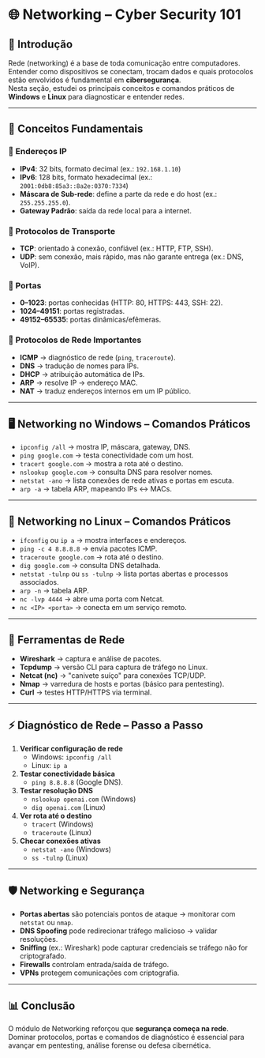 # 🌐 Networking – Cyber Security 101

## 📖 Introdução
Rede (networking) é a base de toda comunicação entre computadores.  
Entender como dispositivos se conectam, trocam dados e quais protocolos estão envolvidos é fundamental em **cibersegurança**.  
Nesta seção, estudei os principais conceitos e comandos práticos de **Windows** e **Linux** para diagnosticar e entender redes.

---

## 📌 Conceitos Fundamentais

### 🔹 Endereços IP
- **IPv4**: 32 bits, formato decimal (ex.: `192.168.1.10`)
- **IPv6**: 128 bits, formato hexadecimal (ex.: `2001:0db8:85a3::8a2e:0370:7334`)
- **Máscara de Sub-rede**: define a parte da rede e do host (ex.: `255.255.255.0`).
- **Gateway Padrão**: saída da rede local para a internet.

### 🔹 Protocolos de Transporte
- **TCP**: orientado à conexão, confiável (ex.: HTTP, FTP, SSH).
- **UDP**: sem conexão, mais rápido, mas não garante entrega (ex.: DNS, VoIP).

### 🔹 Portas
- **0–1023**: portas conhecidas (HTTP: 80, HTTPS: 443, SSH: 22).
- **1024–49151**: portas registradas.
- **49152–65535**: portas dinâmicas/efêmeras.

### 🔹 Protocolos de Rede Importantes
- **ICMP** → diagnóstico de rede (`ping`, `traceroute`).
- **DNS** → tradução de nomes para IPs.
- **DHCP** → atribuição automática de IPs.
- **ARP** → resolve IP → endereço MAC.
- **NAT** → traduz endereços internos em um IP público.

---

## 🖥️ Networking no Windows – Comandos Práticos

- `ipconfig /all` → mostra IP, máscara, gateway, DNS.
- `ping google.com` → testa conectividade com um host.
- `tracert google.com` → mostra a rota até o destino.
- `nslookup google.com` → consulta DNS para resolver nomes.
- `netstat -ano` → lista conexões de rede ativas e portas em escuta.
- `arp -a` → tabela ARP, mapeando IPs ↔ MACs.

---

## 🐧 Networking no Linux – Comandos Práticos

- `ifconfig` ou `ip a` → mostra interfaces e endereços.
- `ping -c 4 8.8.8.8` → envia pacotes ICMP.
- `traceroute google.com` → rota até o destino.
- `dig google.com` → consulta DNS detalhada.
- `netstat -tulnp` ou `ss -tulnp` → lista portas abertas e processos associados.
- `arp -n` → tabela ARP.
- `nc -lvp 4444` → abre uma porta com Netcat.
- `nc <IP> <porta>` → conecta em um serviço remoto.

---

## 🔧 Ferramentas de Rede

- **Wireshark** → captura e análise de pacotes.
- **Tcpdump** → versão CLI para captura de tráfego no Linux.
- **Netcat (nc)** → "canivete suíço" para conexões TCP/UDP.
- **Nmap** → varredura de hosts e portas (básico para pentesting).
- **Curl** → testes HTTP/HTTPS via terminal.

---

## ⚡ Diagnóstico de Rede – Passo a Passo

1. **Verificar configuração de rede**  
   - Windows: `ipconfig /all`  
   - Linux: `ip a`
2. **Testar conectividade básica**  
   - `ping 8.8.8.8` (Google DNS).
3. **Testar resolução DNS**  
   - `nslookup openai.com` (Windows)  
   - `dig openai.com` (Linux)
4. **Ver rota até o destino**  
   - `tracert` (Windows)  
   - `traceroute` (Linux)
5. **Checar conexões ativas**  
   - `netstat -ano` (Windows)  
   - `ss -tulnp` (Linux)

---

## 🛡️ Networking e Segurança

- **Portas abertas** são potenciais pontos de ataque → monitorar com `netstat` ou `nmap`.
- **DNS Spoofing** pode redirecionar tráfego malicioso → validar resoluções.
- **Sniffing** (ex.: Wireshark) pode capturar credenciais se tráfego não for criptografado.
- **Firewalls** controlam entrada/saída de tráfego.
- **VPNs** protegem comunicações com criptografia.

---

## 📊 Conclusão
O módulo de Networking reforçou que **segurança começa na rede**.  
Dominar protocolos, portas e comandos de diagnóstico é essencial para avançar em pentesting, análise forense ou defesa cibernética.

